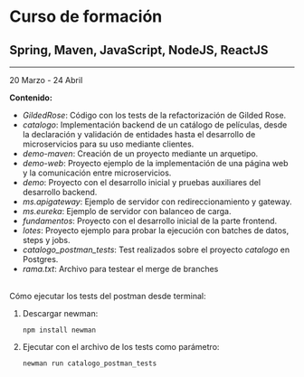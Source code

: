 # Curso de formación
## Spring, Maven, JavaScript, NodeJS, ReactJS

---
20 Marzo - 24 Abril

**Contenido:**
* *GildedRose*: Código con los tests de la refactorización de Gilded Rose.
* *catalogo*: Implementación backend de un catálogo de películas, desde la declaración y validación de entidades hasta el desarrollo de microservicios para su uso mediante clientes.
* *demo-maven*: Creación de un proyecto mediante un arquetipo.
* *demo-web*: Proyecto ejemplo de la implementación de una página web y la comunicación entre microservicios.
* *demo*: Proyecto con el desarrollo inicial y pruebas auxiliares del desarrollo backend.
* *ms.apigateway*: Ejemplo de servidor con redireccionamiento y gateway.
* *ms.eureka*: Ejemplo de servidor con balanceo de carga.
* *fundamentos*: Proyecto con el desarrollo inicial de la parte frontend.
* *lotes*: Proyecto ejemplo para probar la ejecución con batches de datos, steps y jobs.
* *catalogo_postman_tests*: Test realizados sobre el proyecto _catalogo_ en Postgres.
* *rama.txt*: Archivo para testear el merge de branches

<br>
Cómo ejecutar los tests del postman desde terminal:

1. Descargar newman:

   <code>npm install newman</code>
2. Ejecutar con el archivo de los tests como parámetro: 

    <code>newman run catalogo_postman_tests</code>